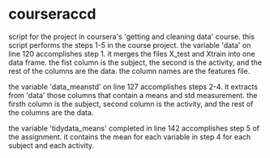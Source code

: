 courseraccd
===========

script for the project in coursera's 'getting and cleaning data' course.  this script performs the steps 1-5 in the course project. the variable 'data' on line 120 accomplishes step 1.  it merges the files X_test and Xtrain into one data frame.  the fist column is the subject, the second is the activity, and the rest of the columns are the data.  the column names are the features file.

the variable 'data_meanstd' on line 127 accomplishes steps 2-4.  it extracts from 'data' those columns that contain a means and std measurement.  the firsth column is the subject, second column is the activity, and the rest of the columns are the data.

the variable 'tidydata_means' completed in line 142 accomplishes step 5 of the assignment.  it contains the mean for each variable in step 4 for each subject and each activity.
